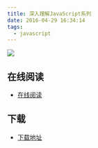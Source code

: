 ```yaml
---
title: 深入理解JavaScript系列
date: 2016-04-29 16:34:14
tags:
  - javascript
---
```


![](http://box.kancloud.cn/cover_2015-07-16_55a766af0197_800x1068.jpg?imageMogr2/thumbnail/173x231!/interlace/1/quality/100)

<!--more-->

## 在线阅读 ##

+ [在线阅读](http://www.kancloud.cn/kancloud/deep-understand-javascript)

## 下载 ##

+ [下载地址](http://www.kancloud.cn/kancloud/deep-understand-javascript)
